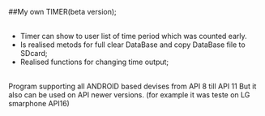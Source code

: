 ##My own TIMER(beta version); <br/>
<br/>
  - Timer can show to user list of time period which was counted early. <br/> 
  - Is realised metods for full clear DataBase and copy DataBase file to SDcard; <br/>
  - Realised functions for changing time output; <br/>
  <br/>
  Program supporting all ANDROID based devises from API 8 till API 11
  But it also can be used on API newer versions. (for example it was teste on LG smarphone API16)
  
  




